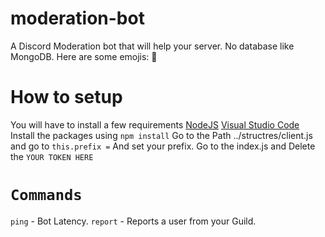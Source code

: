 # moderation-bot
A Discord Moderation bot that will help your server. No database like MongoDB. Here are some emojis: 🔨
# How to setup
You will have to install a few requirements
[NodeJS](https://nodejs.org)
[Visual Studio Code](https://code.visualstudio.com)
Install the packages using `npm install`
Go to the Path ../structres/client.js and go to `this.prefix =` And set your prefix.
Go to the index.js and Delete the `YOUR TOKEN HERE` 
# `Commands`
`ping` - Bot Latency.
`report` - Reports a user from your Guild.